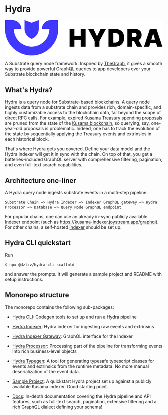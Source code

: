 # Hydra

![A query node builder for Substrate chains](.gitbook/assets/hydra-logo-horizontallockup.svg)

A Substrate query node framework. Inspired by [TheGraph](http://thegraph.com/), it gives a smooth way to provide powerful GraphQL queries to app developers over your Substrate blockchain state and history.

## What's Hydra?

[Hydra](https://joystream.org/hydra) is a query node for Substrate-based blockchains. A query node ingests data from a substrate chain and provides rich, domain-specific, and highly customizable access to the blockchain data, far beyond the scope of direct RPC calls. For example, expired [Kusama Treasury](https://wiki.polkadot.network/docs/en/learn-treasury) spending [proposals](https://kusama.subscan.io/event?module=Treasury&event=Proposed) are pruned from the state of the [Kusama blockchain](https://polkascan.io/kusama), so querying, say, one-year-old proposals is problematic. Indeed, one has to track the evolution of the state by sequentially applying the Treasury events and extrinsics in each historical block.

That's where Hydra gets you covered. Define your data model and the Hydra indexer will get it in sync with the chain. On top of that, you get a batteries-included GraphQL server with comprehensive filtering, pagination, and even full-text search capabilities.

## Architecture one-liner

A Hydra query node ingests substrate events in a multi-step pipeline:
```
Substrate Chain => Hydra Indexer => Indexer GraphQL gateway => Hydra Processor => Database => Query Node GraphQL endpoint 
```

For popular chains, one can use an already in-sync publicly available Indexer endpoint (such as https://kusama-indexer.joystream.app/graphql). For other chains, a self-hosted [indexer](https://github.com/Joystream/hydra/tree/master/packages/hydra-indexer) should be set up.

## Hydra CLI quickstart

Run

```text
$ npx @dzlzv/hydra-cli scaffold 
```
and answer the prompts. It will generate a sample project and README with setup instructions.

## Monorepo structure

The monorepo contains the following sub-packages:

* [Hydra CLI](./packages/hydra-cli/README.md): Codegen tools to set up and run a Hydra pipeline

* [Hydra Indexer](./packages/hydra-indexer/README.md): Hydra indexer for ingesting raw events and extrinsics

* [Hydra Indexer Gateway](./packages/hydra-indexer-gateway/README.md): GraphQL interface for the Indexer

* [Hydra Processor](./packages/hydra-processor/README.md): Processing part of the pipeline for transforming events into rich business-level objects

* [Hydra Typegen](./packages/hydra-typegen/README.md): A tool for generating typesafe typescript classes for events and extrinsics from the runtime metadata. No more manual deserialization of the event data.

* [Sample Project](./packages/sample/README.md): A quickstart Hydra project set up against a publicly available Kusama indexer. Good starting point.
* [Docs](docs/): In-depth documentation covering the Hydra pipeline and API features, such as full-text search, pagination, extensive filtering and a rich GraphQL dialect defining your schema!

